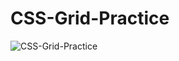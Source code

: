<h1>CSS-Grid-Practice</h1> 

<p>
	<img src="https://i.ibb.co/hD8dN8Q/Baner.png" alt="CSS-Grid-Practice">
</p>






